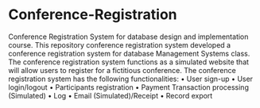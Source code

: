 # Conference-Registration

Conference Registration System for database design and implementation course. 
This repository conference registration system developed a conference registration system for database Management Systems class. 
The conference registration system functions as a simulated website that will allow users to register for a fictitious conference. The conference registration system has the following functionalities:
•	User sign-up 
•	User login/logout
•	Participants registration
•	Payment Transaction processing (Simulated) 
•	Log
•	Email (Simulated)/Receipt
•	Record export

